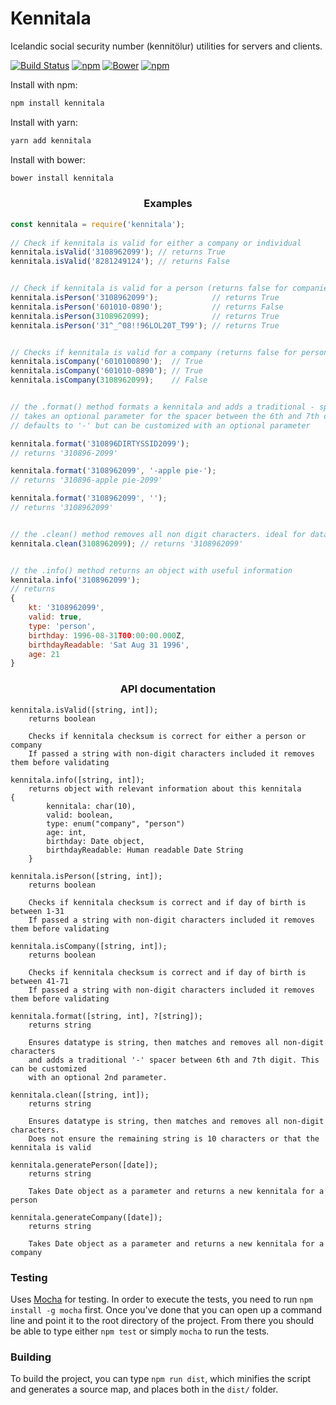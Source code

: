 # Kennitala
Icelandic social security number (kennitölur) utilities for servers and clients.

[![Build Status](https://travis-ci.org/HermannBjorgvin/Kennitala.svg?branch=master)](https://travis-ci.org/HermannBjorgvin/Kennitala)
[![npm](https://img.shields.io/npm/v/kennitala.svg)](https://github.com/HermannBjorgvin/Kennitala)
[![Bower](https://img.shields.io/bower/v/kennitala.svg)](https://github.com/HermannBjorgvin/kennitala)
[![npm](https://img.shields.io/npm/dm/kennitala.svg)](https://github.com/HermannBjorgvin/Kennitala/)

Install with npm:

```bash
npm install kennitala
```

Install with yarn:

```bash
yarn add kennitala
```

Install with bower:

```bash
bower install kennitala
```

<h3 align=center>Examples</h3>

``` Javascript
const kennitala = require('kennitala');
    
// Check if kennitala is valid for either a company or individual
kennitala.isValid('3108962099'); // returns True
kennitala.isValid('8281249124'); // returns False


// Check if kennitala is valid for a person (returns false for companies)
kennitala.isPerson('3108962099');            // returns True
kennitala.isPerson('601010-0890');           // returns False
kennitala.isPerson(3108962099);              // returns True
kennitala.isPerson('31^_^08!!96LOL20T_T99'); // returns True


// Checks if kennitala is valid for a company (returns false for persons)
kennitala.isCompany('6010100890');  // True
kennitala.isCompany('601010-0890'); // True
kennitala.isCompany(3108962099);    // False


// the .format() method formats a kennitala and adds a traditional - spacer
// takes an optional parameter for the spacer between the 6th and 7th digit
// defaults to '-' but can be customized with an optional parameter

kennitala.format('310896DIRTYSSID2099');
// returns '310896-2099'

kennitala.format('3108962099', '-apple pie-');
// returns '310896-apple pie-2099'

kennitala.format('3108962099', '');
// returns '3108962099'


// the .clean() method removes all non digit characters. ideal for database storage
kennitala.clean(3108962099); // returns '3108962099'


// the .info() method returns an object with useful information
kennitala.info('3108962099');
// returns
{ 
	kt: '3108962099',
	valid: true,
	type: 'person',
	birthday: 1996-08-31T00:00:00.000Z,
	birthdayReadable: 'Sat Aug 31 1996',
	age: 21
}
```

<h3 align=center>API documentation</h3>
    
    kennitala.isValid([string, int]);
        returns boolean
    
        Checks if kennitala checksum is correct for either a person or company
        If passed a string with non-digit characters included it removes them before validating
    
    kennitala.info([string, int]);
    	returns object with relevant information about this kennitala
	{
            kennitala: char(10),
            valid: boolean,
            type: enum("company", "person")
            age: int,
            birthday: Date object,
            birthdayReadable: Human readable Date String
        }

    kennitala.isPerson([string, int]);
        returns boolean
    
        Checks if kennitala checksum is correct and if day of birth is between 1-31
        If passed a string with non-digit characters included it removes them before validating
    
    kennitala.isCompany([string, int]);
        returns boolean
    
        Checks if kennitala checksum is correct and if day of birth is between 41-71
        If passed a string with non-digit characters included it removes them before validating

    kennitala.format([string, int], ?[string]);
        returns string
	
        Ensures datatype is string, then matches and removes all non-digit characters
        and adds a traditional '-' spacer between 6th and 7th digit. This can be customized
        with an optional 2nd parameter.
	
    kennitala.clean([string, int]);
        returns string
    
        Ensures datatype is string, then matches and removes all non-digit characters.
        Does not ensure the remaining string is 10 characters or that the kennitala is valid

    kennitala.generatePerson([date]);
        returns string
	    
        Takes Date object as a parameter and returns a new kennitala for a person

    kennitala.generateCompany([date]);
        returns string
	    
        Takes Date object as a parameter and returns a new kennitala for a company

### Testing 

Uses [Mocha](https://mochajs.org/) for testing. In order to execute the tests, you need to run `npm install -g mocha` first. Once you've done that 
you can open up a command line and point it to the root directory of the project. From there you should be able to type either `npm test` or simply `mocha` to run the tests.

### Building 

To build the project, you can type `npm run dist`, which minifies the script and generates a source map, and places both in the `dist/` folder. 
